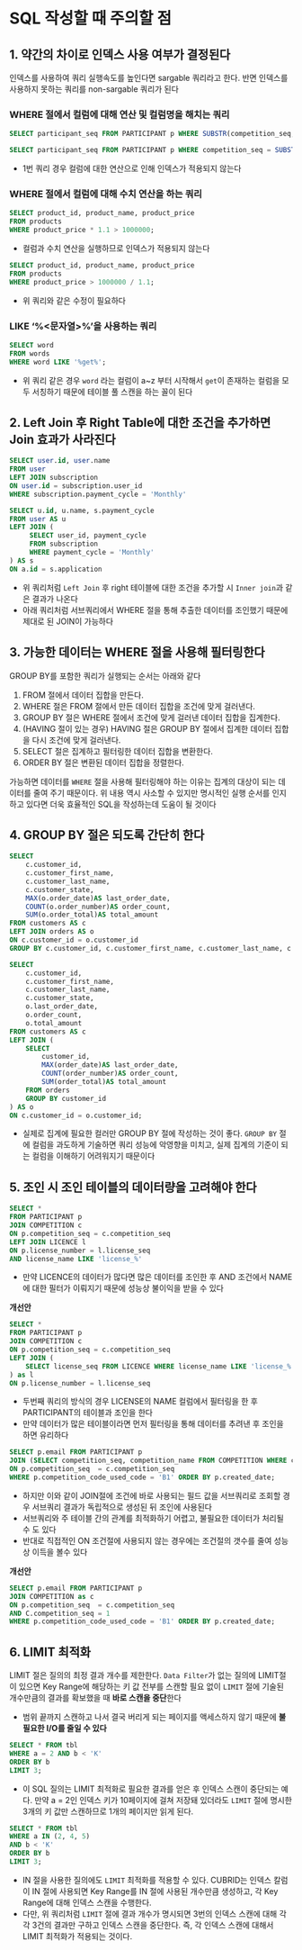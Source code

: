 # SQL 작성할 때 주의할 점 
## 1. 약간의 차이로 인덱스 사용 여부가 결정된다

인덱스를 사용하여 쿼리 실행속도를 높인다면 sargable 쿼리라고 한다. 반면 인덱스를 사용하지 못하는 쿼리를 non-sargable 쿼리가 된다

### WHERE 절에서 컬럼에 대해 연산 및 컬럼명을 해치는 쿼리

```sql
SELECT participant_seq FROM PARTICIPANT p WHERE SUBSTR(competition_seq, 1) = 1; 
```

```sql
SELECT participant_seq FROM PARTICIPANT p WHERE competition_seq = SUBSTR("12345" ,5); 
```

- 1번 쿼리 경우 컬럼에 대한 연산으로 인해 인덱스가 적용되지 않는다

### WHERE 절에서 컬럼에 대해 수치 연산을 하는 쿼리

```sql
SELECT product_id, product_name, product_price
FROM products
WHERE product_price * 1.1 > 1000000;
```

- 컬럼과 수치 연산을 실행하므로 인덱스가 적용되지 않는다

```sql
SELECT product_id, product_name, product_price
FROM products
WHERE product_price > 1000000 / 1.1;
```

- 위 쿼리와 같은 수정이 필요하다

### LIKE ‘%<문자열>%’을 사용하는 쿼리

```sql
SELECT word
FROM words
WHERE word LIKE '%get%';
```

- 위 쿼리 같은 경우 `word` 라는 컬럼이 a~z 부터 시작해서 `get`이 존재하는 컬럼을 모두 서칭하기 때문에 테이블 풀 스캔을 하는 꼴이 된다

## 2. Left Join 후 Right Table에 대한 조건을 추가하면 Join 효과가 사라진다

```sql
SELECT user.id, user.name
FROM user
LEFT JOIN subscription
ON user.id = subscription.user_id
WHERE subscription.payment_cycle = 'Monthly'
```

```sql
SELECT u.id, u.name, s.payment_cycle
FROM user AS u
LEFT JOIN (
     SELECT user_id, payment_cycle
     FROM subscription
     WHERE payment_cycle = 'Monthly'
) AS s
ON a.id = s.application
```

- 위 쿼리처럼 `Left Join` 후 right 테이블에 대한 조건을 추가할 시 `Inner join`과 같은 결과가 나온다
- 아래 쿼리처럼 서브쿼리에서 WHERE 절을 통해 추출한 데이터를 조인했기 때문에 제대로 된 JOIN이 가능하다

## 3. 가능한 데이터는 WHERE 절을 사용해 필터링한다

GROUP BY를 포함한 쿼리가 실행되는 순서는 아래와 같다

1. FROM 절에서 데이터 집합을 만든다.
2. WHERE 절은 FROM 절에서 만든 데이터 집합을 조건에 맞게 걸러낸다.
3. GROUP BY 절은 WHERE 절에서 조건에 맞게 걸러낸 데이터 집합을 집계한다.
4. (HAVING 절이 있는 경우) HAVING 절은 GROUP BY 절에서 집계한 데이터 집합을 다시 조건에 맞게 걸러낸다.
5. SELECT 절은 집계하고 필터링한 데이터 집합을 변환한다.
6. ORDER BY 절은 변환된 데이터 집합을 정렬한다.

가능하면 데이터를 `WHERE` 절을 사용해 필터링해야 하는 이유는 집계의 대상이 되는 데이터를 줄여 주기 때문이다. 위 내용 역시 사소할 수 있지만 명시적인 실행 순서를 인지하고 있다면 더욱 효율적인 SQL을 작성하는데 도움이 될 것이다

## 4. GROUP BY 절은 되도록 간단히 한다

```sql
SELECT 
    c.customer_id, 
    c.customer_first_name,
    c.customer_last_name, 
    c.customer_state,
    MAX(o.order_date)AS last_order_date,
    COUNT(o.order_number)AS order_count,
    SUM(o.order_total)AS total_amount
FROM customers AS c
LEFT JOIN orders AS o
ON c.customer_id = o.customer_id
GROUP BY c.customer_id, c.customer_first_name, c.customer_last_name, c.customer_state;
```

```sql
SELECT 
    c.customer_id, 
    c.customer_first_name,
    c.customer_last_name, 
    c.customer_state,
    o.last_order_date,
    o.order_count,
    o.total_amount
FROM customers AS c
LEFT JOIN (
    SELECT 
        customer_id, 
        MAX(order_date)AS last_order_date,
        COUNT(order_number)AS order_count,
        SUM(order_total)AS total_amount
    FROM orders
    GROUP BY customer_id
) AS o
ON c.customer_id = o.customer_id;
```

- 실제로 집계에 필요한 컬러만 GROUP BY 절에 작성하는 것이 좋다. `GROUP BY` 절에 컬럼을 과도하게 기술하면 쿼리 성능에 악영향을 미치고, 실제 집계의 기준이 되는 컬럼을 이해하기 어려워지기 때문이다

## 5. 조인 시 조인 테이블의 데이터량을 고려해야 한다

```sql
SELECT * 
FROM PARTICIPANT p
JOIN COMPETITION c 
ON p.competition_seq = c.competition_seq
LEFT JOIN LICENCE l
ON p.license_number = l.license_seq
AND license_name LIKE 'license_%'
```

- 만약 LICENCE의 데이터가 많다면 많은 데이터를 조인한 후 AND 조건에서 NAME에 대한 필터가 이뤄지기 때문에 성능상 불이익을 받을 수 있다

**개선안**

```sql
SELECT * 
FROM PARTICIPANT p 
JOIN COMPETITION c
ON p.competition_seq = c.competition_seq
LEFT JOIN (
    SELECT license_seq FROM LICENCE WHERE license_name LIKE 'license_%'
) as l
ON p.license_number = l.license_seq
```

- 두번째 쿼리의 방식의 경우 LICENSE의 NAME 컬럼에서 필터링을 한 후 PARTICIPANT의 테이블과 조인을 한다
- 만약 데이터가 많은 테이블이라면 먼저 필터링을 통해 데이터를 추려낸 후 조인을 하면 유리하다

```sql
SELECT p.email FROM PARTICIPANT p 
JOIN (SELECT competition_seq, competition_name FROM COMPETITION WHERE competition_seq = 1) as c
ON p.competition_seq  = c.competition_seq 
WHERE p.competition_code_used_code = 'B1' ORDER BY p.created_date;  
```

- 하지만 이와 같이 JOIN절에 조건에 바로 사용되는 필드 값을 서브쿼리로 조회할 경우 서브쿼리 결과가 독립적으로 생성된 뒤 조인에 사용된다
- 서브쿼리와 주 테이블 간의 관계를 최적화하기 어렵고, 불필요한 데이터가 처리될 수 도 있다
- 반대로 직접적인 ON 조건절에 사용되지 않는 경우에는 조건절의 갯수를 줄여 성능상 이득을 볼수 있다

**개선안**

```sql
SELECT p.email FROM PARTICIPANT p 
JOIN COMPETITION as c
ON p.competition_seq  = c.competition_seq 
AND C.competition_seq = 1
WHERE p.competition_code_used_code = 'B1' ORDER BY p.created_date;  
```

## 6. LIMIT 최적화

LIMIT 절은 질의의 최정 결과 개수를 제한한다. `Data Filter`가 없는 질의에 LIMIT절이 있으면 Key Range에 해당하는 키 값 전부를 스캔할 필요 없이 `LIMIT` 절에 기술된 개수만큼의 결과를 확보했을 때 **바로 스캔을 중단**한다

- 범위 끝까지 스캔하고 나서 결국 버리게 되는 페이지를 액세스하지 않기 때문에 **불필요한 I/O를 줄일 수 있다**

```sql
SELECT * FROM tbl  
WHERE a = 2 AND b < 'K'  
ORDER BY b  
LIMIT 3;  
```

- 이 SQL 질의는 LIMIT 최적화로 필요한 결과를 얻은 후 인덱스 스캔이 중단되는 예다. 만약 a = 2인 인덱스 키가 10페이지에 걸쳐 저장돼 있더라도 `LIMIT` 절에 명시한 3개의 키 값만 스캔하므로 1개의 페이지만 읽게 된다.

```sql
SELECT * FROM tbl  
WHERE a IN (2, 4, 5)  
AND b < 'K'  
ORDER BY b  
LIMIT 3;  
```

- IN 절을 사용한 질의에도 `LIMIT` 최적화를 적용할 수 있다. CUBRID는 인덱스 칼럼이 IN 절에 사용되면 Key Range를 IN 절에 사용된 개수만큼 생성하고, 각 Key Range에 대해 인덱스 스캔을 수행한다.
- 다만, 위 쿼리처럼 `LIMIT` 절에 결과 개수가 명시되면 3번의 인덱스 스캔에 대해 각각 3건의 결과만 구하고 인덱스 스캔을 중단한다. 즉, 각 인덱스 스캔에 대해서 LIMIT 최적화가 적용되는 것이다.
